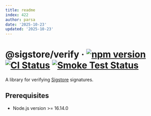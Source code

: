 ```yaml
---
title: readme
index: 422
author: parsa
date: '2025-10-23'
updated: '2025-10-23'
---
```

# @sigstore/verify &middot; [![npm version](https://img.shields.io/npm/v/@sigstore/verify.svg?style=flat)](https://www.npmjs.com/package/@sigstore/verify) [![CI Status](https://github.com/sigstore/sigstore-js/workflows/CI/badge.svg)](https://github.com/sigstore/sigstore-js/actions/workflows/ci.yml) [![Smoke Test Status](https://github.com/sigstore/sigstore-js/workflows/smoke-test/badge.svg)](https://github.com/sigstore/sigstore-js/actions/workflows/smoke-test.yml)

A library for verifying [Sigstore][1] signatures.

## Prerequisites

- Node.js version >= 16.14.0

[1]: https://www.sigstore.dev
